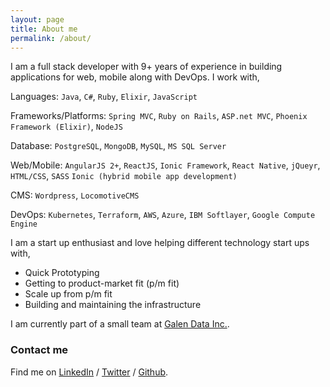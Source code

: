 ```yaml
---
layout: page
title: About me
permalink: /about/
---
```


I am a full stack developer with 9+ years of experience in building applications for web, mobile along with DevOps. I work with,

Languages: `Java`, `C#`, `Ruby`, `Elixir`, `JavaScript`

Frameworks/Platforms: `Spring MVC`, `Ruby on Rails`, `ASP.net MVC`, `Phoenix Framework (Elixir)`, `NodeJS`

Database: `PostgreSQL`, `MongoDB`, `MySQL`, `MS SQL Server`

Web/Mobile: `AngularJS 2+`, `ReactJS`, `Ionic Framework`, `React Native`, `jQueyr`, `HTML/CSS`, `SASS`
`Ionic (hybrid mobile app development)`

CMS: `Wordpress`, `LocomotiveCMS`

DevOps: `Kubernetes`, `Terraform`, `AWS`, `Azure`, `IBM Softlayer`, `Google Compute Engine`

I am a start up enthusiast and love helping different technology start ups with,

* Quick Prototyping
* Getting to product-market fit (p/m fit)
* Scale up from p/m fit
* Building and maintaining the infrastructure

I am currently part of a small team at <a href="http://www.galendata.com/" target="_blank">Galen Data Inc.</a>.

### Contact me

Find me on  [LinkedIn][linkedIn] / [Twitter][Twitter] / [Github][github].

[linkedIn]: https://www.linkedin.com/in/tahernd/
[github]: https://github.com/taher435
[twitter]: https://twitter.com/taher435
